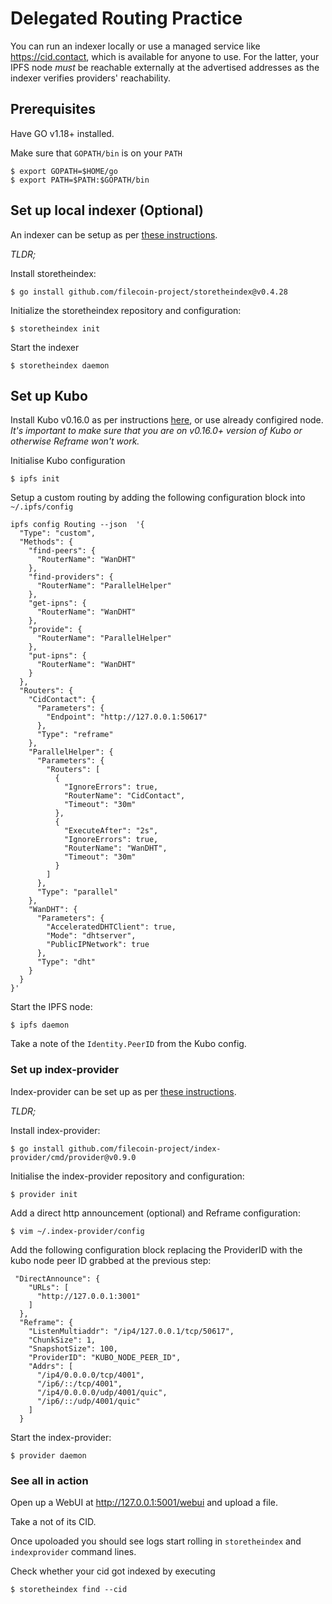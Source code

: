 # Delegated Routing Practice

You can run an indexer locally or use a managed service like https://cid.contact, which is available for anyone to use. For the latter, your IPFS node *must* be reachable externally at the advertised addresses as the indexer verifies providers' reachability.  

## Prerequisites

Have GO v1.18+ installed.

Make sure that `GOPATH/bin` is on your `PATH` 

```
$ export GOPATH=$HOME/go
$ export PATH=$PATH:$GOPATH/bin
```

## Set up local indexer (Optional)

An indexer can be setup as per [these instructions](https://github.com/filecoin-project/storetheindex/#install). 

_TLDR;_

Install storetheindex:

```
$ go install github.com/filecoin-project/storetheindex@v0.4.28
```

Initialize the storetheindex repository and configuration:

```
$ storetheindex init
```

Start the indexer

```
$ storetheindex daemon
```


## Set up Kubo

Install Kubo v0.16.0 as per instructions [here](https://github.com/ipfs/kubo#install), or use already configired node. _It's important to make sure that you are on v0.16.0+ version of Kubo or otherwise Reframe won't work._

Initialise Kubo configuration

```
$ ipfs init
```

Setup a custom routing by adding the following configuration block into `~/.ipfs/config`

```
ipfs config Routing --json  '{
  "Type": "custom",
  "Methods": {
    "find-peers": {
      "RouterName": "WanDHT"
    },
    "find-providers": {
      "RouterName": "ParallelHelper"
    },
    "get-ipns": {
      "RouterName": "WanDHT"
    },
    "provide": {
      "RouterName": "ParallelHelper"
    },
    "put-ipns": {
      "RouterName": "WanDHT"
    }
  },
  "Routers": {
    "CidContact": {
      "Parameters": {
        "Endpoint": "http://127.0.0.1:50617"
      },
      "Type": "reframe"
    },
    "ParallelHelper": {
      "Parameters": {
        "Routers": [
          {
            "IgnoreErrors": true,
            "RouterName": "CidContact",
            "Timeout": "30m"
          },
          {
            "ExecuteAfter": "2s",
            "IgnoreErrors": true,
            "RouterName": "WanDHT",
            "Timeout": "30m"
          }
        ]
      },
      "Type": "parallel"
    },
    "WanDHT": {
      "Parameters": {
        "AcceleratedDHTClient": true,
        "Mode": "dhtserver",
        "PublicIPNetwork": true
      },
      "Type": "dht"
    }
  }
}'
```

Start the IPFS node:

```
$ ipfs daemon
```

Take a note of the `Identity.PeerID` from the Kubo config.


### Set up index-provider

Index-provider can be set up as per [these instructions](https://github.com/filecoin-project/index-provider#install).

_TLDR;_

Install index-provider:

```
$ go install github.com/filecoin-project/index-provider/cmd/provider@v0.9.0
```

Initialise the index-provider repository and configuration:

```
$ provider init
```

Add a direct http announcement (optional) and Reframe configuration:

```
$ vim ~/.index-provider/config
```

Add the following configuration block replacing the ProviderID with the kubo node peer ID grabbed at the previous step: 

```
 "DirectAnnounce": {
    "URLs": [
      "http://127.0.0.1:3001" 
    ]
  },
  "Reframe": {
    "ListenMultiaddr": "/ip4/127.0.0.1/tcp/50617",
    "ChunkSize": 1,
    "SnapshotSize": 100,
    "ProviderID": "KUBO_NODE_PEER_ID", 
    "Addrs": [         
      "/ip4/0.0.0.0/tcp/4001",
      "/ip6/::/tcp/4001",
      "/ip4/0.0.0.0/udp/4001/quic",
      "/ip6/::/udp/4001/quic"
    ]
  }
```

Start the index-provider:

```
$ provider daemon
```

### See all in action

Open up a WebUI at http://127.0.0.1:5001/webui and upload a file.

Take a not of its CID.

Once upoloaded you should see logs start rolling in `storetheindex` and `indexprovider` command lines.

Check whether your cid got indexed by executing

```
$ storetheindex find --cid
```

 



